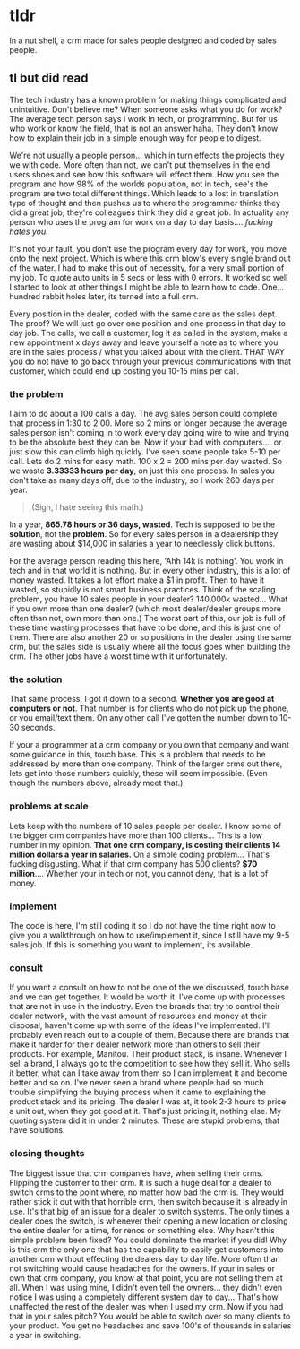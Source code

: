 # tldr

In a nut shell, a crm made for sales people designed and coded by sales people.

## tl but did read

The tech industry has a known problem for making things complicated and unintuitive. Don't believe me? When someone asks what you do for work? The average tech person says I work in tech, or programming. But for us who work or know the field, that is not an answer haha. They don't know how to explain their job in a simple enough way for people to digest.

We're not usually a people person... which in turn effects the projects they we with code. More often than not, we can't put themselves in the end users shoes and see how this software will effect them. How you see the program and how 98% of the worlds population, not in tech, see's the program are two total different things. Which leads to a lost in translation type of thought and then pushes us to where the programmer thinks they did a great job, they're colleagues think they did a great job. In actuality any person who uses the program for work on a day to day basis.... _fucking hates you._

It's not your fault, you don't use the program every day for work, you move onto the next project. Which is where this crm blow's every single brand out of the water. I had to make this out of necessity, for a very small portion of my job. To quote auto units in 5 secs or less with 0 errors. It worked so well I started to look at other things I might be able to learn how to code. One... hundred rabbit holes later, its turned into a full crm.

Every position in the dealer, coded with the same care as the sales dept. The proof? We will just go over one position and one process in that day to day job. The calls, we call a customer, log it as called in the system, make a new appointment x days away and leave yourself a note as to where you are in the sales process / what you talked about with the client. THAT WAY you do not have to go back through your previous communications with that customer, which could end up costing you 10-15 mins per call.

### the problem

I aim to do about a 100 calls a day.
The avg sales person could complete that process in 1:30 to 2:00. More so 2 mins or longer because the average sales person isn't coming in to work every day going wire to wire and trying to be the absolute best they can be. Now if your bad with computers.... or just slow this can climb high quickly. I've seen some people take 5-10 per call.
Lets do 2 mins for easy math.
100 x 2 = 200 mins per day wasted.
So we waste **3.33333 hours per day**, on just this one process.
In sales you don't take as many days off, due to the industry, so I work 260 days per year.

> (Sigh, I hate seeing this math.)

In a year, **865.78 hours or 36 days, wasted**. Tech is supposed to be the **solution**, not the **problem**.
So for every sales person in a dealership they are wasting about $14,000 in salaries a year to needlessly click buttons.

For the average person reading this here, 'Ahh 14k is nothing'.
You work in tech and in that world it is nothing. But in every other industry, this is a lot of money wasted. It takes a lot effort make a $1 in profit. Then to have it wasted, so stupidly is not smart business practices.
Think of the scaling problem, you have 10 sales people in your dealer? 140,000k wasted... What if you own more than one dealer? (which most dealer/dealer groups more often than not, own more than one.) The worst part of this, our job is full of these time wasting processes that have to be done, and this is just one of them. There are also another 20 or so positions in the dealer using the same crm, but the sales side is usually where all the focus goes when building the crm. The other jobs have a worst time with it unfortunately.

### the solution

That same process, I got it down to a second. **Whether you are good at computers or not**.
That number is for clients who do not pick up the phone, or you email/text them. On any other call I've gotten the number down to 10-30 seconds.

If your a programmer at a crm company or you own that company and want some guidance in this, touch base. This is a problem that needs to be addressed by more than one company. Think of the larger crms out there, lets get into those numbers quickly, these will seem impossible. (Even though the numbers above, already meet that.)

### problems at scale

Lets keep with the numbers of 10 sales people per dealer.
I know some of the bigger crm companies have more than 100 clients... This is a low number in my opinion. **That one crm company, is costing their clients 14 million dollars a year in salaries.**
On a simple coding problem... That's fucking disgusting.
What if that crm company has 500 clients?
**$70 million**....
Whether your in tech or not, you cannot deny, that is a lot of money.

### implement

The code is here, I'm still coding it so I do not have the time right now to give you a walkthrough on how to use/implement it, since I still have my 9-5 sales job. If this is something you want to implement, its available.

### consult

If you want a consult on how to not be one of the we discussed, touch base and we can get together. It would be worth it. I've come up with processes that are not in use in the industry. Even the brands that try to control their dealer network, with the vast amount of resources and money at their disposal, haven't come up with some of the ideas I've implemented.
I'll probably even reach out to a couple of them. Because there are brands that make it harder for their dealer network more than others to sell their products. For example, Manitou. Their product stack, is insane. Whenever I sell a brand, I always go to the competition to see how they sell it. Who sells it better, what can I take away from them so I can implement it and become better and so on. I've never seen a brand where people had so much trouble simplifying the buying process when it came to explaining the product stack and its pricing. The dealer I was at, it took 2-3 hours to price a unit out, when they got good at it. That's just pricing it, nothing else. My quoting system did it in under 2 minutes. These are stupid problems, that have solutions.

### closing thoughts

The biggest issue that crm companies have, when selling their crms. Flipping the customer to their crm. It is such a huge deal for a dealer to switch crms to the point where, no matter how bad the crm is. They would rather stick it out with that horrible crm, then switch because it is already in use. It's that big of an issue for a dealer to switch systems.
The only times a dealer does the switch, is whenever their opening a new location or closing the entire dealer for a time, for renos or something else.
Why hasn't this simple problem been fixed? You could dominate the market if you did!
Why is this crm the only one that has the capability to easily get customers into another crm without effecting the dealers day to day life.
More often than not switching would cause headaches for the owners. If your in sales or own that crm company, you know at that point, you are not selling them at all.
When I was using mine, I didn't even tell the owners... they didn't even notice I was using a completely different system day to day... That's how unaffected the rest of the dealer was when I used my crm.
Now if you had that in your sales pitch? You would be able to switch over so many clients to your product. You get no headaches and save 100's of thousands in salaries a year in switching.
